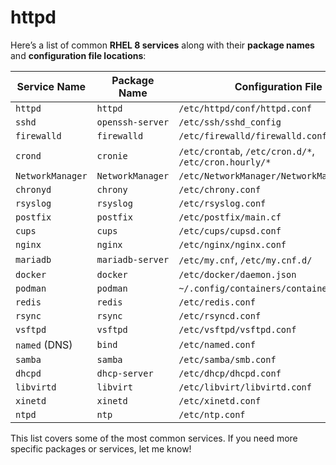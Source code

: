 # httpd


Here’s a list of common **RHEL 8 services** along with their **package names** and **configuration file locations**:

| **Service Name**    | **Package Name**       | **Configuration File**                                |
|---------------------|------------------------|-------------------------------------------------------|
| `httpd`             | `httpd`                | `/etc/httpd/conf/httpd.conf`                          |
| `sshd`              | `openssh-server`       | `/etc/ssh/sshd_config`                                |
| `firewalld`         | `firewalld`            | `/etc/firewalld/firewalld.conf`                       |
| `crond`             | `cronie`               | `/etc/crontab`, `/etc/cron.d/*`, `/etc/cron.hourly/*` |
| `NetworkManager`    | `NetworkManager`       | `/etc/NetworkManager/NetworkManager.conf`             |
| `chronyd`           | `chrony`               | `/etc/chrony.conf`                                    |
| `rsyslog`           | `rsyslog`              | `/etc/rsyslog.conf`                                   |
| `postfix`           | `postfix`              | `/etc/postfix/main.cf`                                |
| `cups`              | `cups`                 | `/etc/cups/cupsd.conf`                                |
| `nginx`             | `nginx`                | `/etc/nginx/nginx.conf`                               |
| `mariadb`           | `mariadb-server`       | `/etc/my.cnf`, `/etc/my.cnf.d/`                       |
| `docker`            | `docker`               | `/etc/docker/daemon.json`                             |
| `podman`            | `podman`               | `~/.config/containers/containers.conf`                |
| `redis`             | `redis`                | `/etc/redis.conf`                                     |
| `rsync`             | `rsync`                | `/etc/rsyncd.conf`                                    |
| `vsftpd`            | `vsftpd`               | `/etc/vsftpd/vsftpd.conf`                             |
| `named` (DNS)       | `bind`                 | `/etc/named.conf`                                     |
| `samba`             | `samba`                | `/etc/samba/smb.conf`                                 |
| `dhcpd`             | `dhcp-server`          | `/etc/dhcp/dhcpd.conf`                                |
| `libvirtd`          | `libvirt`              | `/etc/libvirt/libvirtd.conf`                          |
| `xinetd`            | `xinetd`               | `/etc/xinetd.conf`                                    |
| `ntpd`              | `ntp`                  | `/etc/ntp.conf`                                       |

This list covers some of the most common services. If you need more specific packages or services, let me know!
